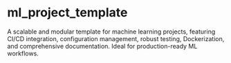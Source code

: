# ml_project_template
A scalable and modular template for machine learning projects, featuring CI/CD integration, configuration management, robust testing, Dockerization, and comprehensive documentation. Ideal for production-ready ML workflows.

